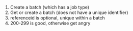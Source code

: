 1. Create a batch (which has a job type)
2. Get or create a batch (does not have a unique identifier)
3. referenceid is optional, unique within a batch
4. 200-299 is good, otherwise get angry
